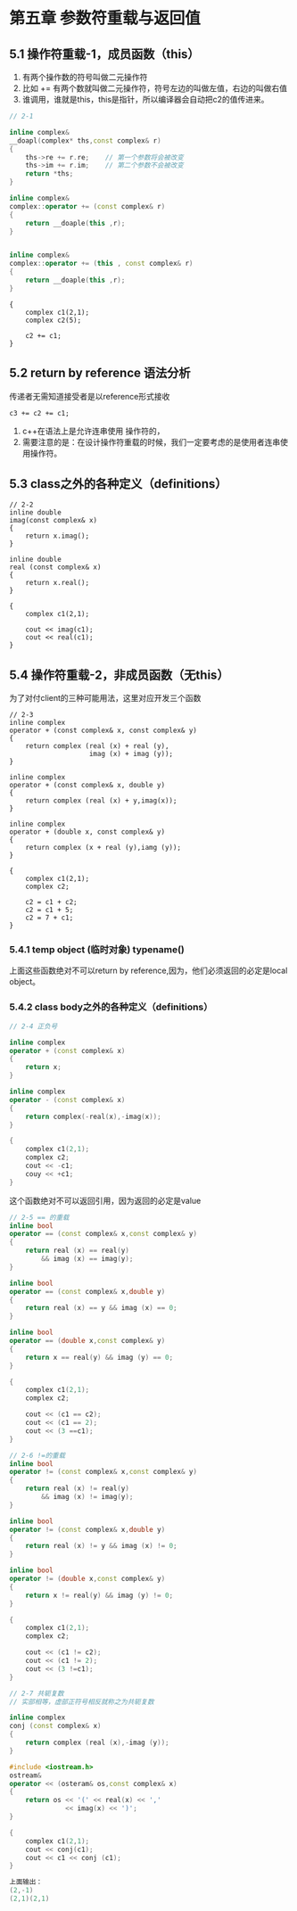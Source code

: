 # 第五章 参数符重载与返回值

## 5.1 操作符重载-1，成员函数（this）

1. 有两个操作数的符号叫做二元操作符
2. 比如 += 有两个数就叫做二元操作符，符号左边的叫做左值，右边的叫做右值
3. 谁调用，谁就是this，this是指针，所以编译器会自动把c2的值传进来。

``` cpp {.line-numbers}
// 2-1

inline complex& 
__doapl(complex* ths,const complex& r)
{
    ths->re += r.re;    // 第一个参数将会被改变
    ths->im += r.im;    // 第二个参数不会被改变
    return *ths;
}

inline complex&
complex::operator += (const complex& r)
{
    return __doaple(this ,r); 
}
```

```cpp {.line-numbers}

inline complex&
complex::operator += (this , const complex& r)
{
    return __doaple(this ,r); 
}
```

``` cpp{.line-numbers}
{
    complex c1(2,1);
    complex c2(5);

    c2 += c1;
}
```

## 5.2 return by reference 语法分析

传递者无需知道接受者是以reference形式接收

``` cpp{.line-numbers}
c3 += c2 += c1; 
```

1. c++在语法上是允许连串使用 操作符的，
2. 需要注意的是：在设计操作符重载的时候，我们一定要考虑的是使用者连串使用操作符。

## 5.3 class之外的各种定义（definitions）

``` cpp{.line-numbers}
// 2-2 
inline double
imag(const complex& x)
{
    return x.imag();
}

inline double 
real (const complex& x)
{
    return x.real();
}

{
    complex c1(2,1);

    cout << imag(c1);
    cout << real(c1);
}
```

## 5.4 操作符重载-2，非成员函数（无this）

为了对付client的三种可能用法，这里对应开发三个函数

``` cpp{.line-numbers}
// 2-3
inline complex
operator + (const complex& x, const complex& y)
{
    return complex (real (x) + real (y),
                    imag (x) + imag (y));
}

inline complex
operator + (const complex& x, double y)
{
    return complex (real (x) + y,imag(x));
}

inline complex
operator + (double x, const complex& y)
{
    return complex (x + real (y),iamg (y));
}

{
    complex c1(2,1);
    complex c2;

    c2 = c1 + c2;
    c2 = c1 + 5;
    c2 = 7 + c1;
}

```

### 5.4.1 temp object (临时对象) typename()

上面这些函数绝对不可以return by reference,因为，他们必须返回的必定是local object。

### 5.4.2 class body之外的各种定义（definitions）

``` cpp {.line-numbers}
// 2-4 正负号

inline complex
operator + (const complex& x)
{
    return x;
}

inline complex
operator - (const complex& x)
{
    return complex(-real(x),-imag(x));
}

{
    complex c1(2,1);
    complex c2;
    cout << -c1;
    couy << +c1;
}
```

这个函数绝对不可以返回引用，因为返回的必定是value

```cpp {.line-numbers}
// 2-5 == 的重载
inline bool
operator == (const complex& x,const complex& y)
{
    return real (x) == real(y)
        && imag (x) == imag(y);
}

inline bool
operator == (const complex& x,double y)
{
    return real (x) == y && imag (x) == 0;
}

inline bool
operator == (double x,const complex& y)
{
    return x == real(y) && imag (y) == 0;
}

{
    complex c1(2,1);
    complex c2;

    cout << (c1 == c2);
    cout << (c1 == 2);
    cout << (3 ==c1);
}

```

```cpp {.line-numbers}
// 2-6 !=的重载
inline bool
operator != (const complex& x,const complex& y)
{
    return real (x) != real(y)
        && imag (x) != imag(y);
}

inline bool
operator != (const complex& x,double y)
{
    return real (x) != y && imag (x) != 0;
}

inline bool
operator != (double x,const complex& y)
{
    return x != real(y) && imag (y) != 0;
}

{
    complex c1(2,1);
    complex c2;

    cout << (c1 != c2);
    cout << (c1 != 2);
    cout << (3 !=c1);
}

```

``` cpp {.line-numbers}
// 2-7 共轭复数
// 实部相等，虚部正符号相反就称之为共轭复数

inline complex
conj (const complex& x)
{
    return complex (real (x),-imag (y));
}

#include <iostream.h>
ostream&
operator << (osteram& os,const complex& x)
{
    return os << '(' << real(x) << ','
              << imag(x) << ')';
}

{
    complex c1(2,1);
    cout << conj(c1);
    cout << c1 << conj (c1);
}

上面输出：
(2,-1)
(2,1)(2,1)
```

